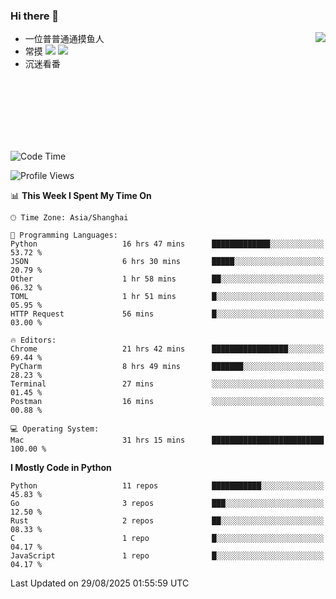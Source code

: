 ### Hi there 👋


<a href="https://github.com/yanlc39">
  <img align="right" src="https://github-readme-stats.vercel.app/api?username=yanlc39&show_icons=true&hide_border=true&icon_color=586069&title_color=a0a9af">
</a>

- 一位普普通通摸鱼人
- 常摸 ![](https://img.shields.io/badge/-Python-3e74a2?style=flat-square&logo=Python&logoColor=fff) ![](https://img.shields.io/badge/-C%2B%2B-brightgreen?style=flat-square)
- 沉迷看番



<br><br><br><br><br><br>


<!--START_SECTION:waka-->
![Code Time](http://img.shields.io/badge/Code%20Time-1%2C651%20hrs%2012%20mins-blue)

![Profile Views](http://img.shields.io/badge/Profile%20Views-0-blue)

📊 **This Week I Spent My Time On** 

```text
🕑︎ Time Zone: Asia/Shanghai

💬 Programming Languages: 
Python                   16 hrs 47 mins      █████████████░░░░░░░░░░░░   53.72 % 
JSON                     6 hrs 30 mins       █████░░░░░░░░░░░░░░░░░░░░   20.79 % 
Other                    1 hr 58 mins        ██░░░░░░░░░░░░░░░░░░░░░░░   06.32 % 
TOML                     1 hr 51 mins        █░░░░░░░░░░░░░░░░░░░░░░░░   05.95 % 
HTTP Request             56 mins             █░░░░░░░░░░░░░░░░░░░░░░░░   03.00 % 

🔥 Editors: 
Chrome                   21 hrs 42 mins      █████████████████░░░░░░░░   69.44 % 
PyCharm                  8 hrs 49 mins       ███████░░░░░░░░░░░░░░░░░░   28.23 % 
Terminal                 27 mins             ░░░░░░░░░░░░░░░░░░░░░░░░░   01.45 % 
Postman                  16 mins             ░░░░░░░░░░░░░░░░░░░░░░░░░   00.88 % 

💻 Operating System: 
Mac                      31 hrs 15 mins      █████████████████████████   100.00 % 
```

**I Mostly Code in Python** 

```text
Python                   11 repos            ███████████░░░░░░░░░░░░░░   45.83 % 
Go                       3 repos             ███░░░░░░░░░░░░░░░░░░░░░░   12.50 % 
Rust                     2 repos             ██░░░░░░░░░░░░░░░░░░░░░░░   08.33 % 
C                        1 repo              █░░░░░░░░░░░░░░░░░░░░░░░░   04.17 % 
JavaScript               1 repo              █░░░░░░░░░░░░░░░░░░░░░░░░   04.17 % 
```




 Last Updated on 29/08/2025 01:55:59 UTC
<!--END_SECTION:waka-->
